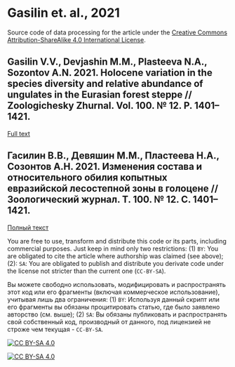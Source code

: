 # Gasilin et. al., 2021

Source code of data processing for the article under the [Creative Commons Attribution-ShareAlike 4.0 International License][cc-by-sa]. 
## Gasilin V.V., Devjashin M.M., Plasteeva N.A., Sozontov A.N. 2021. Holocene variation in the species diversity and relative abundance of ungulates in the Eurasian forest steppe // Zoologichesky Zhurnal. Vol. 100. № 12. P. 1401–1421. 
[Full text](https://ipae.uran.ru/sites/default/files/publications/users/%D0%93%D0%B0%D1%81%D0%B8%D0%BB%D0%B8%D0%BD%20%D0%B8%D0%B4%D1%80%282021%29-%20%D0%9A%D0%BE%D0%BF%D1%8B%D1%82%D0%BD%D1%8B%D0%B5%20%D0%B5%D0%B2%D1%80%D0%B0%D0%B9%D0%B7%D0%B8%D0%B9%D1%81%D0%BA%D0%BE%D0%B9%20%D1%81%D1%82%D0%B5%D0%BF%D0%B8%20%D0%B2%20%D0%B3%D0%BE%D0%BB%D0%BE%D1%86%D0%B5%D0%BD%D0%B5.pdf)
## Гасилин В.В., Девяшин М.М., Пластеева Н.А., Созонтов А.Н. 2021. Изменения состава и относительного обилия копытных евразийской лесостепной зоны в голоцене // Зоологический журнал. Т. 100. № 12. С. 1401–1421.
[Полный текст](https://ipae.uran.ru/sites/default/files/publications/users/%D0%93%D0%B0%D1%81%D0%B8%D0%BB%D0%B8%D0%BD%20%D0%B8%D0%B4%D1%80%282021%29-%20%D0%9A%D0%BE%D0%BF%D1%8B%D1%82%D0%BD%D1%8B%D0%B5%20%D0%B5%D0%B2%D1%80%D0%B0%D0%B9%D0%B7%D0%B8%D0%B9%D1%81%D0%BA%D0%BE%D0%B9%20%D1%81%D1%82%D0%B5%D0%BF%D0%B8%20%D0%B2%20%D0%B3%D0%BE%D0%BB%D0%BE%D1%86%D0%B5%D0%BD%D0%B5.pdf)

You are free to use, transform and distribute this code or its parts, including commercial purposes. Just keep in mind only two restrictions: (1) `BY`: You are obligated to cite the article where authorship was claimed (see above); (2): `SA`: You are obligated to publish and distribute you derivate code under the license not stricter than the current one (`CC-BY-SA`).

Вы можете свободно использовать, модифицировать и распространять этот код или его фрагменты (включая коммерческое использование), учитывая лишь два ограничения: (1) `BY`: Используя данный скрипт или его фрагменты вы обязаны процитировать cтатью, где было заявлено авторство (см. выше); (2) `SA`: Вы обязаны публиковать и распространять свой собственный код, производный от данного, под лицензией не строже чем текущая - `СС-BY-SA`.



[![CC BY-SA 4.0][cc-by-sa-shield]][cc-by-sa]

[![CC BY-SA 4.0][cc-by-sa-image]][cc-by-sa]

[cc-by-sa]: http://creativecommons.org/licenses/by-sa/4.0/
[cc-by-sa-image]: https://licensebuttons.net/l/by-sa/4.0/88x31.png
[cc-by-sa-shield]: https://img.shields.io/badge/License-CC%20BY--SA%204.0-lightgrey.svg

